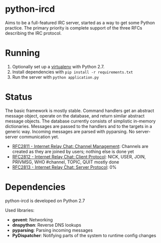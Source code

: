 python-ircd
===========

Aims to be a full-featured IRC server, started as a way to get some Python practice. The primary priority is complete support of the three RFCs describing the IRC protocol.

# Running
 1. Optionally set up a [virtualenv](http://pypi.python.org/pypi/virtualenv) with Python 2.7. 
 2. Install dependencies with `pip install -r requirements.txt`
 3. Run the server with `python application.py`

# Status
The basic framework is mostly stable. Command handlers get an abstract message object, operate on the database, and return similar abstract message objects. The database currently consists of simplistic in-memory dictionaries. Messages are passed to the handlers and to the targets in a generic way. Incoming messages are parsed with pyparsing. No server-server communication yet.

 * [RFC2811 - Internet Relay Chat: Channel Management](http://www.irchelp.org/irchelp/rfc/rfc2811.txt): Channels are created as they are joined by users; nothing else is done yet
 * [RFC2812 - Internet Relay Chat: Client Protocol](http://www.irchelp.org/irchelp/rfc/rfc2812.txt): NICK, USER, JOIN, PRIVMSG, WHO #channel, TOPIC, QUIT mostly done
 * [RFC2813 - Internet Relay Chat: Server Protocol](http://www.irchelp.org/irchelp/rfc/rfc2813.txt): 0%

# Dependencies
python-ircd is developed on Python 2.7

Used libraries:
 * **gevent**: Networking
 * **dnspython**: Reverse DNS lookups
 * **pyparsing**: Parsing incoming messages
 * **PyDispatcher**: Notifying parts of the system to runtime config changes

